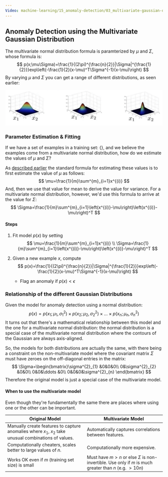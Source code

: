 ```yaml
---
Video: machine-learning/15_anomaly-detection/03_multivariate-gaussian-distribution-optional/02_anomaly-detection-using-the-multivariate-gaussian-distribution.mp4
---
```


## Anomaly Detection using the Multivariate Gaussian Distribution

The multivariate normal distribution formula is paramterized by $\mu$ and $\Sigma$, whose formula is:
$$
p(x;\mu\Sigma)=\frac{1}{(2\pi)^{\frac{n}{2}}|\Sigma|^{\frac{1}{2}}}exp\left(-\frac{1}{2}(x-\mu)^T\Sigma^{-1}(x-\mu)\right)
$$
By varying $\mu$ and $\Sigma$ you can get a range of different distributions, as seen earlier:

<img src="08-anomaly-detection-using-multivariate-gaussian-distribution.assets/image-20210606182945164.png" alt="image-20210606182945164" style="zoom:67%;" />

### Parameter Estimation & Fitting

If we have a set of examples in a training set: \{\}, and we believe the examples come from a multivariate normal distribution, how do we estimate the values of $\mu$  and $\Sigma$?

As [described earlier](machine-learning/16-anomaly-detection/02-gaussian-distribution.md) the standard formula for estimating these values is to first estimate the value of $\mu$ as follows:
$$
\mu=\frac{1}{m}\sum^{m}_{i=1}x^{(i)}
$$
And, then we use that value for mean to derive the value for variance.  For a multivariate normal distribution, however, we'd use this formula to arrive at the value for $\Sigma$:
$$
\Sigma=\frac{1}{m}\sum^{m}_{i=1}\left(x^{(i)}-\mu\right)\left(x^{(i)}-\mu\right)^T
$$

#### Steps

1. Fit model $p(x)$ by setting
   $$
   \mu=\frac{1}{m}\sum^{m}_{i=1}x^{(i)} \\
   \Sigma=\frac{1}{m}\sum^{m}_{i=1}\left(x^{(i)}-\mu\right)\left(x^{(i)}-\mu\right)^T
   $$
   

2. Given a new example $x$, compute
   $$
   p(x)=\frac{1}{(2\pi)^{\frac{n}{2}}|\Sigma|^{\frac{1}{2}}}exp\left(-\frac{1}{2}(x-\mu)^T\Sigma^{-1}(x-\mu)\right)
   $$
   

   * Flag an anomaly if $p(x)\lt\epsilon$

### Relationship of the different Gaussian Distributions

Given the model for anomaly detection using a normal distribution:
$$
p(x) 
= p(x_1; \mu_1, \sigma^2_1) \times
p(x_2; \mu_2, \sigma^2_2) \times ... \times p(x_n; \mu_n, \sigma^2_n)
$$
It turns out that there's a mathematical relationship between this model and the one for a multivariate normal distribution: the normal distribution is a special case of the multivariate normal distribution where the contours of the Gaussian are always axis-aligned.

So, the models for both distributions are actually the same, with there being a constraint on the non-multivariate model where the covariant matrix $\Sigma$ must have zeroes on the off-diagonal entries in the matrix:
$$
\Sigma=\begin{bmatrix}\sigma^{2}_{1} &0&0&0\\ 0&\sigma^{2}_{2} &0&0\\ 0&0&\ddots &0\\ 0&0&0&\sigma^{2}_{n} \end{bmatrix}
$$
Therefore the original model is just a special case of the multivariate model.

#### When to use the multivariate model

Even though they're fundamentally the same there are places where using one or the other can be important.

| Original Model                                               | Multivariate Model                                           |
| ------------------------------------------------------------ | ------------------------------------------------------------ |
| Manually create features to capture anomalies where $x_1$, $x_2$ take unusual combinations of values. | Automatically captures correlations between features.        |
| Computationally cheaters, scales better to large values of $n$. | Computationally more expensive.                              |
| Works OK even if $m$ (training set size) is small            | Must have $m\gt n$ or else $\Sigma$ is non-invertible. Use only if $m$ is much greater than $n$ (e.g. $\gt 10n$) |
